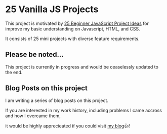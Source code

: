 # 25 Vanilla JS Projects

This project is motivated by [25 Beginner JavaScript Project Ideas](https://medium.com/@miguelznunez/25-beginner-javascript-project-ideas-993d58edfe04) for improve my basic understanding on Javascript, HTML, and CSS.

It consists of 25 mini projects with diverse feature requirements.

## Please be noted...
This project is currently in progress and would be ceaselessly updated to the end.

## Blog Posts on this project
I am writing a series of blog posts on this project.

If you are interested in my work history, including problems I came accross and how I overcame them, 

it would be highly apprecieated if you could visit [my blog](https://velog.io/@seungrok-yoon/Blog-25JS-Ideas-1-of-27)👍!
